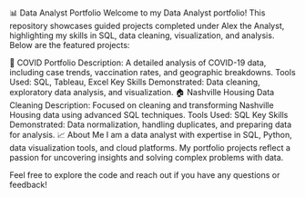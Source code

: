 📊 Data Analyst Portfolio
Welcome to my Data Analyst portfolio! This repository showcases guided projects completed under Alex the Analyst, highlighting my skills in SQL, data cleaning, visualization, and analysis. Below are the featured projects:

🔬 COVID Portfolio
Description: A detailed analysis of COVID-19 data, including case trends, vaccination rates, and geographic breakdowns.
Tools Used: SQL, Tableau, Excel
Key Skills Demonstrated: Data cleaning, exploratory data analysis, and visualization.
🏠 Nashville Housing Data Cleaning
Description: Focused on cleaning and transforming Nashville Housing data using advanced SQL techniques.
Tools Used: SQL
Key Skills Demonstrated: Data normalization, handling duplicates, and preparing data for analysis.
📈 About Me
I am a data analyst with expertise in SQL, Python, data visualization tools, and cloud platforms. My portfolio projects reflect a passion for uncovering insights and solving complex problems with data.

Feel free to explore the code and reach out if you have any questions or feedback!
